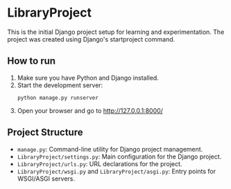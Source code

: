 # LibraryProject

This is the initial Django project setup for learning and experimentation. The project was created using Django's startproject command.

## How to run

1. Make sure you have Python and Django installed.
2. Start the development server:
   ```
   python manage.py runserver
   ```
3. Open your browser and go to http://127.0.0.1:8000/

## Project Structure
- `manage.py`: Command-line utility for Django project management.
- `LibraryProject/settings.py`: Main configuration for the Django project.
- `LibraryProject/urls.py`: URL declarations for the project.
- `LibraryProject/wsgi.py` and `LibraryProject/asgi.py`: Entry points for WSGI/ASGI servers.
